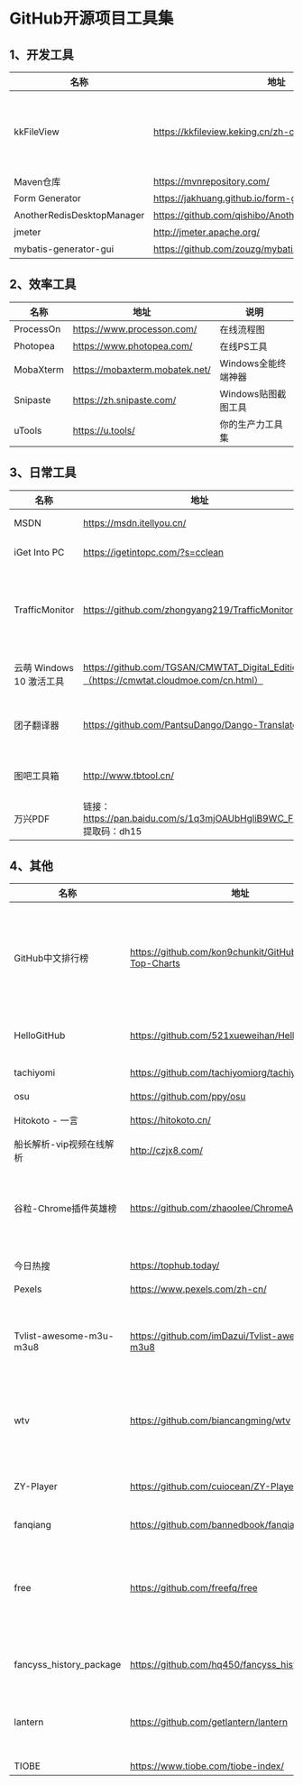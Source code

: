 # GitHub开源项目工具集

[GitHub趋势榜]: https://github.com/trending

## 1、开发工具

| 名称                       | 地址                                                  | 说明                                                         |
| -------------------------- | ----------------------------------------------------- | ------------------------------------------------------------ |
| kkFileView                 | https://kkfileview.keking.cn/zh-cn/index.html         | kkFileView为文件文档在线预览解决方案，该项目使用流行的spring boot搭建，易上手和部署，基本支持主流办公文档的在线预览，如doc,docx,xls,xlsx,ppt,pptx,pdf,txt,zip,rar,图片,视频,音频等等 |
| Maven仓库                  | https://mvnrepository.com/                            | Maven仓库                                                    |
| Form Generator             | https://jakhuang.github.io/form-generator/#/          | Element UI表单生成器（Vue2.x）                               |
| AnotherRedisDesktopManager | https://github.com/qishibo/AnotherRedisDesktopManager | Redis可视化管理工具                                          |
| jmeter                     | http://jmeter.apache.org/                             | 接口压测工具                                                 |
| mybatis-generator-gui      | https://github.com/zouzg/mybatis-generator-gui        | Mybatis一键生成工具                                          |

## 2、效率工具

| 名称      | 地址                           | 说明                |
| --------- | ------------------------------ | ------------------- |
| ProcessOn | https://www.processon.com/     | 在线流程图          |
| Photopea  | https://www.photopea.com/      | 在线PS工具          |
| MobaXterm | https://mobaxterm.mobatek.net/ | Windows全能终端神器 |
| Snipaste  | https://zh.snipaste.com/       | Windows贴图截图工具 |
| uTools    | https://u.tools/               | 你的生产力工具集    |

## 3、日常工具

| 名称                     | 地址                                                         | 说明                                                         |
| ------------------------ | ------------------------------------------------------------ | ------------------------------------------------------------ |
| MSDN                     | https://msdn.itellyou.cn/                                    | Windows,Office等原版镜像下载                                 |
| iGet Into PC             | https://igetintopc.com/?s=cclean                             | PC付费软件免费下载                                           |
| TrafficMonitor           | https://github.com/zhongyang219/TrafficMonitor               | 显示当前网速、CPU及内存利用率的桌面悬浮窗软件，并支持任务栏显示，更换皮肤。 |
| 云萌 Windows 10 激活工具 | https://github.com/TGSAN/CMWTAT_Digital_Edition（https://cmwtat.cloudmoe.com/cn.html） | Win10 数字权利（数字许可证）激活工具                         |
| 团子翻译器               | https://github.com/PantsuDango/Dango-Translator              | 团子翻译器 —— 个人兴趣制作的一款基于OCR技术的翻译器          |
| 图吧工具箱               | http://www.tbtool.cn/                                        | 图吧工具箱 - 最纯净的硬件工具箱                              |
| 万兴PDF                  | 链接：https://pan.baidu.com/s/1q3mjOAUbHgliB9WC_FSnhA  提取码：dh15 |                                                              |

## 4、其他

| 名称                     | 地址                                                     | 说明                                                         |
| ------------------------ | -------------------------------------------------------- | ------------------------------------------------------------ |
| GitHub中文排行榜         | https://github.com/kon9chunkit/GitHub-Chinese-Top-Charts | 🇨🇳 GitHub中文排行榜，帮助你发现高分优秀中文项目、更高效地吸收国人的优秀经验成果；榜单每周更新一次，敬请关注！ |
| HelloGitHub              | https://github.com/521xueweihan/HelloGitHub              | 分享 GitHub 上有趣、入门级的开源项目                         |
| tachiyomi                | https://github.com/tachiyomiorg/tachiyomi                | 免费的漫画阅读器                                             |
| osu                      | https://github.com/ppy/osu                               | 全平台音乐游戏                                               |
| Hitokoto - 一言          | https://hitokoto.cn/                                     | 每次进入，随机一条"名言警句"                                 |
| 船长解析-vip视频在线解析 | http://czjx8.com/                                        | vip视频在线解析                                              |
| 谷粒-Chrome插件英雄榜    | https://github.com/zhaoolee/ChromeAppHeroes              | 为优秀的Chrome插件写一本中文说明书, 让Chrome插件英雄们造福人类~ |
| 今日热搜                 | https://tophub.today/                                    | 汇聚众多平台的热搜榜单                                       |
| Pexels                   | https://www.pexels.com/zh-cn/                            | 高清素材图片                                                 |
| Tvlist-awesome-m3u-m3u8  | https://github.com/imDazui/Tvlist-awesome-m3u-m3u8       | 直播源相关资源汇总 📺 💯 IPTV、M3U —— 勤洗手、戴口罩，祝愿所有人百毒不侵 |
| wtv                      | https://github.com/biancangming/wtv                      | 解决电脑、手机看电视直播的苦恼，收集各种直播源，电视直播网站 |
| ZY-Player                | https://github.com/cuiocean/ZY-Player                    | ▶️ 跨平台桌面端视频资源播放器.简洁无广告.免费高颜值. 🎞        |
| fanqiang                 | https://github.com/bannedbook/fanqiang                   | 翻墙-科学上网                                                |
| free                     | https://github.com/freefq/free                           | 翻墙、免费翻墙、免费科学上网、免费节点、免费梯子、免费ss/v2ray/trojan节点、蓝灯、谷歌商店、翻墙梯子 |
| fancyss_history_package  | https://github.com/hq450/fancyss_history_package         | 科学上网插件的离线安装包储存在这里                           |
| lantern                  | https://github.com/getlantern/lantern                    | Lantern官方版本下载 蓝灯 翻墙 代理 科学上网 外网 加速器 梯子 路由 |
| TIOBE                    | https://www.tiobe.com/tiobe-index/                       | 世界语言排行榜                                               |


